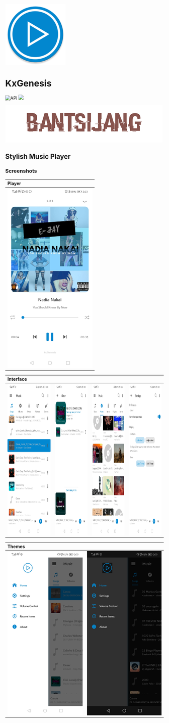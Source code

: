 ![Logo](https://raw.githubusercontent.com/LebogangBantsijang/KxGenesis/master/app/src/main/res/mipmap-xxxhdpi/ic_launcher_round.png)

# KxGenesis
![API](https://img.shields.io/badge/Android-21+-brightgreen.svg) ![](https://img.shields.io/badge/Download-1.0.2-blue.svg)

![Logo](https://raw.githubusercontent.com/LebogangBantsijang/Audio-File-Manager/master/profile-image.png)

## Stylish Music Player
### Screenshots

| Player |
| :---  |
| <img src="https://raw.githubusercontent.com/LebogangBantsijang/KxGenesis/master/screenshots/Screenshot_20201019_141353_com.lebogang.kxgenesis.jpg" height="570"> |

| Interface | | | |
| :---  | :---  | :---  | :---  |
| <img src="https://raw.githubusercontent.com/LebogangBantsijang/KxGenesis/master/screenshots/Screenshot_20201019_140157_com.lebogang.kxgenesis.jpg"  height="480"> | <img src="https://raw.githubusercontent.com/LebogangBantsijang/KxGenesis/master/screenshots/Screenshot_20201019_140307_com.lebogang.kxgenesis.jpg" height="480"> | <img src="https://raw.githubusercontent.com/LebogangBantsijang/KxGenesis/master/screenshots/Screenshot_20201019_140212_com.lebogang.kxgenesis.jpg" height="480"> | <img src="https://raw.githubusercontent.com/LebogangBantsijang/KxGenesis/master/screenshots/Screenshot_20201019_140358_com.lebogang.kxgenesis.jpg" height="480"> |

| Themes | |
| :---  | :--- |
| <img src="https://raw.githubusercontent.com/LebogangBantsijang/KxGenesis/master/screenshots/Screenshot_20201019_140034_com.lebogang.kxgenesis.jpg" height="520"> | <img src="https://raw.githubusercontent.com/LebogangBantsijang/KxGenesis/master/screenshots/Screenshot_20201019_140049_com.lebogang.kxgenesis.jpg"  height="520"> |
